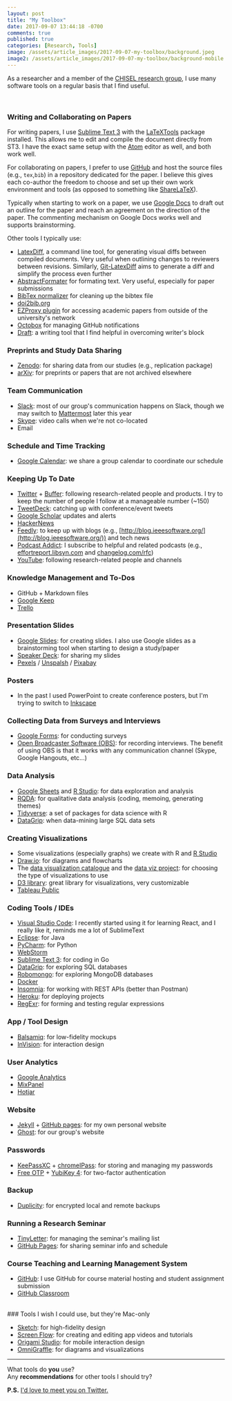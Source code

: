 ```yaml
---
layout: post
title: "My Toolbox"
date: 2017-09-07 13:44:18 -0700
comments: true
published: true
categories: [Research, Tools]
image: /assets/article_images/2017-09-07-my-toolbox/background.jpeg
image2: /assets/article_images/2017-09-07-my-toolbox/background-mobile.jpeg
---
```


As a researcher and a member of the [CHISEL research group](http://thechiselgroup.org/), I use many software tools on a regular basis that I find useful.

<!--more-->
<br>

### Writing and Collaborating on Papers

For writing papers, I use [Sublime Text 3](https://www.sublimetext.com/) with the [LaTeXTools](https://latextools.readthedocs.io/en/latest/) package installed. This allows me to edit and compile the document directly from ST3. I have the exact same setup with the [Atom](https://atom.io/) editor as well, and both work well.

For collaborating on papers, I prefer to use [GitHub](https://github.com/) and host the source files (e.g., `tex`,`bib`) in a repository dedicated for the paper. I believe this gives each co-author the freedom to choose and set up their own work environment and tools (as opposed to something like [ShareLaTeX](https://www.sharelatex.com/)).

Typically when starting to work on a paper, we use [Google Docs](https://www.google.com/docs/about/) to draft out an outline for the paper and reach an agreement on the direction of the paper. The commenting mechanism on Google Docs works well and supports brainstorming.

Other tools I typically use:

- [LatexDiff](https://www.ctan.org/pkg/latexdiff), a command line tool, for generating visual diffs between compiled documents. Very useful when outlining changes to reviewers between revisions. Similarly, [Git-LatexDiff](https://gitlab.com/git-latexdiff/git-latexdiff) aims to generate a diff and simplify the process even further
- [AbstractFormater](https://abstractformatter.inventitech.com/) for formating text. Very useful, especially for paper submissions
- [BibTex normalizer](https://hsborges.github.io/bibtex-normalizer/) for cleaning up the bibtex file
- [doi2bib.org](http://www.doi2bib.org/#/doi)
- [EZProxy plugin](https://chrome.google.com/webstore/detail/ezproxy-redirect/gfhnhcbpnnnlefhobdnmhenofhfnnfhi?hl=en) for accessing academic papers from outside of the university's network
- [Octobox](https://octobox.io/) for managing GitHub notifications
- [Draft](https://draftin.com): a writing tool that I find helpful in overcoming writer's block

### Preprints and Study Data Sharing

- [Zenodo](https://zenodo.org/): for sharing data from our studies (e.g., replication package)
- [arXiv](https://arxiv.org/): for preprints or papers that are not archived elsewhere

### Team Communication

- [Slack](https://slack.com/): most of our group's communication happens on Slack, though we may switch to [Mattermost](https://about.mattermost.com/) later this year
- [Skype](https://www.skype.com/en/): video calls when we're not co-located
- Email

### Schedule and Time Tracking

- [Google Calendar](https://www.google.com/calendar): we share a group calendar to coordinate our schedule

### Keeping Up To Date

- [Twitter](https://twitter.com/) + [Buffer](https://buffer.com/): following research-related people and products. I try to keep the number of people I follow at a manageable number (~150)
- [TweetDeck](https://tweetdeck.twitter.com/): catching up with conference/event tweets
- [Google Scholar](https://scholar.google.ca/) updates and alerts
- [HackerNews](https://news.ycombinator.com/news)
- [Feedly](https://feedly.com/): to keep up with blogs (e.g., [http://blog.ieeesoftware.org/](http://blog.ieeesoftware.org/)) and tech news
- [Podcast Addict](https://play.google.com/store/apps/details?id=com.bambuna.podcastaddict&hl=en): I subscribe to helpful and related podcasts (e.g., [effortreport.libsyn.com](https://effortreport.libsyn.com/) and [changelog.com/rfc](https://changelog.com/rfc))
- [YouTube](https://www.youtube.com/): following research-related people and channels

### Knowledge Management and To-Dos

- GitHub + Markdown files
- [Google Keep](https://keep.google.com/)
- [Trello](https://trello.com/)

### Presentation Slides

- [Google Slides](https://www.google.ca/slides/about/): for creating slides. I also use Google slides as a brainstorming tool when starting to design a study/paper
- [Speaker Deck](https://speakerdeck.com/): for sharing my slides
- [Pexels](https://www.pexels.com/) / [Unspalsh](https://unsplash.com/) / [Pixabay](https://pixabay.com/)

### Posters

- In the past I used PowerPoint to create conference posters, but I'm trying to switch to [Inkscape](https://inkscape.org/en/)

### Collecting Data from Surveys and Interviews

- [Google Forms](https://www.google.ca/forms/about/): for conducting surveys
- [Open Broadcaster Software (OBS)](https://obsproject.com/): for recording interviews. The benefit of using OBS is that it works with any communication channel (Skype, Google Hangouts, etc...)

### Data Analysis

- [Google Sheets](https://www.google.com/sheets/about/) and [R Studio](https://www.rstudio.com/products/rstudio/download/#download): for data exploration and analysis
- [RQDA](http://rqda.r-forge.r-project.org/): for qualitative data analysis (coding, memoing, generating themes)
- [Tidyverse](https://www.tidyverse.org/): a set of packages for data science with R
- [DataGrip](https://www.jetbrains.com/datagrip/): when data-mining large SQL data sets

### Creating Visualizations

- Some visualizations (especially graphs) we create with R and [R Studio](https://www.rstudio.com/products/rstudio/download/#download)
- [Draw.io](https://download.draw.io/): for diagrams and flowcharts
- The [data visualization catalogue](http://www.datavizcatalogue.com/) and the [data viz project](http://datavizproject.com/): for choosing the type of visualizations to use
- [D3 library](https://d3js.org/): great library for visualizations, very customizable
- [Tableau Public](https://public.tableau.com/s/)

### Coding Tools / IDEs

- [Visual Studio Code](https://code.visualstudio.com/): I recently started using it for learning React, and I really like it, reminds me a lot of SublimeText
- [Eclipse](https://www.eclipse.org/downloads/eclipse-packages/): for Java
- [PyCharm](https://www.jetbrains.com/pycharm/): for Python
- [WebStorm](https://www.jetbrains.com/webstorm/)
- [Sublime Text 3](https://www.sublimetext.com/): for coding in Go
- [DataGrip](https://www.jetbrains.com/datagrip/): for exploring SQL databases
- [Robomongo](https://robomongo.org/): for exploring MongoDB databases
- [Docker](https://www.docker.com/)
- [Insomnia](https://insomnia.rest/): for working with REST APIs (better than Postman)
- [Heroku](https://www.heroku.com/): for deploying projects
- [RegExr](https://regexr.com/): for forming and testing regular expressions

### App / Tool Design

- [Balsamiq](https://balsamiq.com/): for low-fidelity mockups
- [InVision](https://www.invisionapp.com/): for interaction design

### User Analytics

- [Google Analytics](https://www.google.com/analytics)
- [MixPanel](https://mixpanel.com/)
- [Hotjar](https://www.hotjar.com/)

### Website

- [Jekyll](https://jekyllrb.com/) + [GitHub pages](https://pages.github.com/): for my own personal website
- [Ghost](https://ghost.org/): for our group's website

### Passwords

- [KeePassXC](https://keepassxc.org/) + [chromeIPass](https://chrome.google.com/webstore/detail/chromeipass/ompiailgknfdndiefoaoiligalphfdae?hl=en): for storing and managing my passwords
- [Free OTP](https://freeotp.github.io/) + [YubiKey 4](https://www.yubico.com/product/yubikey-4-series/): for two-factor authentication

### Backup

- [Duplicity](http://duplicity.nongnu.org/): for encrypted local and remote backups

### Running a Research Seminar

- [TinyLetter](https://tinyletter.com/): for managing the seminar's mailing list
- [GitHub Pages](https://pages.github.com/): for sharing seminar info and schedule

### Course Teaching and Learning Management System

- [GitHub](https://github.com/): I use GitHub for course material hosting and student assignment submission
- [GitHub Classroom](https://classroom.github.com/)

<br>
### Tools I wish I could use, but they're Mac-only

- [Sketch](https://www.sketchapp.com/): for high-fidelity design
- [Screen Flow](https://www.telestream.net/screenflow/overview.htm): for creating and editing app videos and tutorials
- [Origami Studio](https://origami.design/): for mobile interaction design
- [OmniGraffle](https://www.omnigroup.com/omnigraffle): for diagrams and visualizations

---

What tools do **you** use?  
Any **recommendations** for other tools I should try?  

**P.S.** [I'd love to meet you on Twitter.](https://twitter.com/alexeyzagalsky)